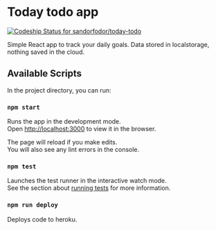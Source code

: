 # Today todo app

[![Codeship Status for sandorfodor/today-todo](https://app.codeship.com/projects/9f50ca2d-3800-46b6-b954-e199572d4369/status?branch=master)](https://app.codeship.com/projects/453840)

Simple React app to track your daily goals. Data stored in localstorage, nothing saved in the cloud.

## Available Scripts

In the project directory, you can run:

### `npm start`

Runs the app in the development mode.\
Open [http://localhost:3000](http://localhost:3000) to view it in the browser.

The page will reload if you make edits.\
You will also see any lint errors in the console.

### `npm test`

Launches the test runner in the interactive watch mode.\
See the section about [running tests](https://facebook.github.io/create-react-app/docs/running-tests) for more information.

### `npm run deploy`

Deploys code to heroku.

